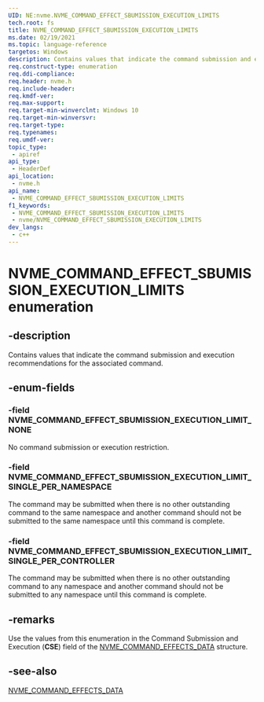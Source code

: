```yaml
---
UID: NE:nvme.NVME_COMMAND_EFFECT_SBUMISSION_EXECUTION_LIMITS
tech.root: fs
title: NVME_COMMAND_EFFECT_SBUMISSION_EXECUTION_LIMITS
ms.date: 02/19/2021
ms.topic: language-reference
targetos: Windows
description: Contains values that indicate the command submission and execution recommendations for the associated command.
req.construct-type: enumeration
req.ddi-compliance: 
req.header: nvme.h
req.include-header: 
req.kmdf-ver: 
req.max-support: 
req.target-min-winverclnt: Windows 10
req.target-min-winversvr: 
req.target-type: 
req.typenames: 
req.umdf-ver: 
topic_type:
 - apiref
api_type:
 - HeaderDef
api_location:
 - nvme.h
api_name:
 - NVME_COMMAND_EFFECT_SBUMISSION_EXECUTION_LIMITS
f1_keywords:
 - NVME_COMMAND_EFFECT_SBUMISSION_EXECUTION_LIMITS
 - nvme/NVME_COMMAND_EFFECT_SBUMISSION_EXECUTION_LIMITS
dev_langs:
 - c++
---
```


# NVME_COMMAND_EFFECT_SBUMISSION_EXECUTION_LIMITS enumeration


## -description

Contains values that indicate the command submission and execution recommendations for the associated command.

## -enum-fields

### -field NVME_COMMAND_EFFECT_SBUMISSION_EXECUTION_LIMIT_NONE

No command submission or execution restriction.

### -field NVME_COMMAND_EFFECT_SBUMISSION_EXECUTION_LIMIT_SINGLE_PER_NAMESPACE

The command may be submitted when there is no other outstanding command to the same namespace and another command should not be submitted to the same namespace until this command is complete.

### -field NVME_COMMAND_EFFECT_SBUMISSION_EXECUTION_LIMIT_SINGLE_PER_CONTROLLER

The command may be submitted when there is no other outstanding command to any namespace and another command should not be submitted to any namespace until this command is complete.

## -remarks

Use the values from this enumeration in the Command Submission and Execution (**CSE**) field of the [NVME_COMMAND_EFFECTS_DATA](ns-nvme-nvme_command_effects_data.md) structure.

## -see-also

[NVME_COMMAND_EFFECTS_DATA](ns-nvme-nvme_command_effects_data.md)


